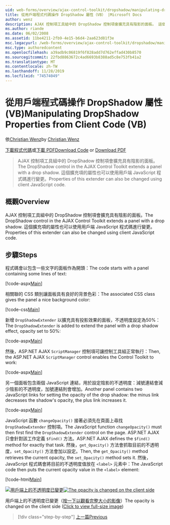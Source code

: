 ```yaml
---
uid: web-forms/overview/ajax-control-toolkit/dropshadow/manipulating-dropshadow-properties-from-client-code-vb
title: 從用戶端程式代碼操作 DropShadow 屬性（VB） |Microsoft Docs
author: wenz
description: AJAX 控制項工具組中的 DropShadow 控制項會擴充具有陰影的面板。 這個擴充項的屬性也可以使用用戶端 JAVAScrip 來變更 。
ms.author: riande
ms.date: 06/02/2008
ms.assetid: 11be4211-2fb9-4e15-b6d4-2aa623d81f3e
msc.legacyurl: /web-forms/overview/ajax-control-toolkit/dropshadow/manipulating-dropshadow-properties-from-client-code-vb
msc.type: authoredcontent
ms.openlocfilehash: a39adb9c06819f6f828add7d762effad430b8570
ms.sourcegitcommit: 22fbd8863672c4ad6693b8388ad5c8e753fb41a2
ms.translationtype: MT
ms.contentlocale: zh-TW
ms.lasthandoff: 11/28/2019
ms.locfileid: "74574049"
---
```

# <a name="manipulating-dropshadow-properties-from-client-code-vb"></a><span data-ttu-id="af9b4-104">從用戶端程式碼操作 DropShadow 屬性 (VB)</span><span class="sxs-lookup"><span data-stu-id="af9b4-104">Manipulating DropShadow Properties from Client Code (VB)</span></span>

<span data-ttu-id="af9b4-105">依[Christian Wenz](https://github.com/wenz)</span><span class="sxs-lookup"><span data-stu-id="af9b4-105">by [Christian Wenz](https://github.com/wenz)</span></span>

<span data-ttu-id="af9b4-106">[下載程式代碼](https://download.microsoft.com/download/5/1/6/51652a81-500b-4f6b-88d3-617103e7941e/DropShadow2.vb.zip)或[下載 PDF](https://download.microsoft.com/download/b/6/a/b6ae89ee-df69-4c87-9bfb-ad1eb2b23373/dropshadow2VB.pdf)</span><span class="sxs-lookup"><span data-stu-id="af9b4-106">[Download Code](https://download.microsoft.com/download/5/1/6/51652a81-500b-4f6b-88d3-617103e7941e/DropShadow2.vb.zip) or [Download PDF](https://download.microsoft.com/download/b/6/a/b6ae89ee-df69-4c87-9bfb-ad1eb2b23373/dropshadow2VB.pdf)</span></span>

> <span data-ttu-id="af9b4-107">AJAX 控制項工具組中的 DropShadow 控制項會擴充具有陰影的面板。</span><span class="sxs-lookup"><span data-stu-id="af9b4-107">The DropShadow control in the AJAX Control Toolkit extends a panel with a drop shadow.</span></span> <span data-ttu-id="af9b4-108">這個擴充項的屬性也可以使用用戶端 JavaScript 程式碼進行變更。</span><span class="sxs-lookup"><span data-stu-id="af9b4-108">Properties of this extender can also be changed using client JavaScript code.</span></span>

## <a name="overview"></a><span data-ttu-id="af9b4-109">概觀</span><span class="sxs-lookup"><span data-stu-id="af9b4-109">Overview</span></span>

<span data-ttu-id="af9b4-110">AJAX 控制項工具組中的 DropShadow 控制項會擴充具有陰影的面板。</span><span class="sxs-lookup"><span data-stu-id="af9b4-110">The DropShadow control in the AJAX Control Toolkit extends a panel with a drop shadow.</span></span> <span data-ttu-id="af9b4-111">這個擴充項的屬性也可以使用用戶端 JavaScript 程式碼進行變更。</span><span class="sxs-lookup"><span data-stu-id="af9b4-111">Properties of this extender can also be changed using client JavaScript code.</span></span>

## <a name="steps"></a><span data-ttu-id="af9b4-112">步驟</span><span class="sxs-lookup"><span data-stu-id="af9b4-112">Steps</span></span>

<span data-ttu-id="af9b4-113">程式碼會以包含一些文字的面板作為開頭：</span><span class="sxs-lookup"><span data-stu-id="af9b4-113">The code starts with a panel containing some lines of text:</span></span>

[!code-aspx[Main](manipulating-dropshadow-properties-from-client-code-vb/samples/sample1.aspx)]

<span data-ttu-id="af9b4-114">相關聯的 CSS 類別讓面板具有良好的背景色彩：</span><span class="sxs-lookup"><span data-stu-id="af9b4-114">The associated CSS class gives the panel a nice background color:</span></span>

[!code-css[Main](manipulating-dropshadow-properties-from-client-code-vb/samples/sample2.css)]

<span data-ttu-id="af9b4-115">新增 `DropShadowExtender` 以擴充具有投影效果的面板，不透明度設定為50%：</span><span class="sxs-lookup"><span data-stu-id="af9b4-115">The `DropShadowExtender` is added to extend the panel with a drop shadow effect, opacity set to 50%:</span></span>

[!code-aspx[Main](manipulating-dropshadow-properties-from-client-code-vb/samples/sample3.aspx)]

<span data-ttu-id="af9b4-116">然後，ASP.NET AJAX `ScriptManager` 控制項可讓控制工具組正常執行：</span><span class="sxs-lookup"><span data-stu-id="af9b4-116">Then, the ASP.NET AJAX `ScriptManager` control enables the Control Toolkit to work:</span></span>

[!code-aspx[Main](manipulating-dropshadow-properties-from-client-code-vb/samples/sample4.aspx)]

<span data-ttu-id="af9b4-117">另一個面板包含兩個 JavaScript 連結，用於設定陰影的不透明度：減號連結會減少陰影的不透明度，加號連結則會增加。</span><span class="sxs-lookup"><span data-stu-id="af9b4-117">Another panel contains two JavaScript links for setting the opacity of the drop shadow: the minus link decreases the shadow's opacity, the plus link increases it.</span></span>

[!code-aspx[Main](manipulating-dropshadow-properties-from-client-code-vb/samples/sample5.aspx)]

<span data-ttu-id="af9b4-118">JavaScript 函數 `changeOpacity()` 接著必須先在頁面上尋找 `DropShadowExtender` 控制項。</span><span class="sxs-lookup"><span data-stu-id="af9b4-118">The JavaScript function `changeOpacity()` must then first find the `DropShadowExtender` control on the page.</span></span> <span data-ttu-id="af9b4-119">ASP.NET AJAX 只會針對該工作定義 `$find()` 方法。</span><span class="sxs-lookup"><span data-stu-id="af9b4-119">ASP.NET AJAX defines the `$find()` method for exactly that task.</span></span> <span data-ttu-id="af9b4-120">然後，`get_Opacity()` 方法會抓取目前的不透明度，`set_Opacity()` 方法會加以設定。</span><span class="sxs-lookup"><span data-stu-id="af9b4-120">Then, the `get_Opacity()` method retrieves the current opacity, the `set_Opacity()` method sets it.</span></span> <span data-ttu-id="af9b4-121">然後，JavaScript 程式碼會將目前的不透明度值放在 `<label>` 元素中：</span><span class="sxs-lookup"><span data-stu-id="af9b4-121">The JavaScript code then puts the current opacity value in the `<label>` element:</span></span>

[!code-html[Main](manipulating-dropshadow-properties-from-client-code-vb/samples/sample6.html)]

<span data-ttu-id="af9b4-122">[![用戶端上的不透明度已變更](manipulating-dropshadow-properties-from-client-code-vb/_static/image2.png)](manipulating-dropshadow-properties-from-client-code-vb/_static/image1.png)</span><span class="sxs-lookup"><span data-stu-id="af9b4-122">[![The opacity is changed on the client side](manipulating-dropshadow-properties-from-client-code-vb/_static/image2.png)](manipulating-dropshadow-properties-from-client-code-vb/_static/image1.png)</span></span>

<span data-ttu-id="af9b4-123">用戶端上的不透明度已變更（[按一下以觀看完整大小的影像](manipulating-dropshadow-properties-from-client-code-vb/_static/image3.png)）</span><span class="sxs-lookup"><span data-stu-id="af9b4-123">The opacity is changed on the client side ([Click to view full-size image](manipulating-dropshadow-properties-from-client-code-vb/_static/image3.png))</span></span>

> [!div class="step-by-step"]
> [<span data-ttu-id="af9b4-124">上一篇</span><span class="sxs-lookup"><span data-stu-id="af9b4-124">Previous</span></span>](adjusting-the-z-index-of-a-dropshadow-vb.md)
